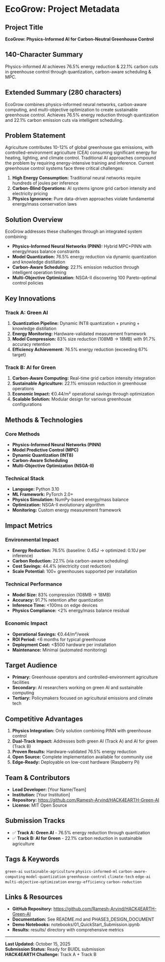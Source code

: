 # EcoGrow: Project Metadata

## Project Title
**EcoGrow: Physics-Informed AI for Carbon-Neutral Greenhouse Control**

## 140-Character Summary
Physics-informed AI achieves 76.5% energy reduction & 22.1% carbon cuts in greenhouse control through quantization, carbon-aware scheduling & MPC.

## Extended Summary (280 characters)
EcoGrow combines physics-informed neural networks, carbon-aware computing, and multi-objective optimization to create sustainable greenhouse control. Achieves 76.5% energy reduction through quantization and 22.1% carbon emission cuts via intelligent scheduling.

## Problem Statement
Agriculture contributes 10-12% of global greenhouse gas emissions, with controlled-environment agriculture (CEA) consuming significant energy for heating, lighting, and climate control. Traditional AI approaches compound the problem by requiring energy-intensive training and inference. Current greenhouse control systems face three critical challenges:

1. **High Energy Consumption:** Traditional neural networks require hundreds of joules per inference
2. **Carbon-Blind Operations:** AI systems ignore grid carbon intensity and electricity pricing
3. **Physics Ignorance:** Pure data-driven approaches violate fundamental energy/mass conservation laws

## Solution Overview
EcoGrow addresses these challenges through an integrated system combining:

- **Physics-Informed Neural Networks (PINN):** Hybrid MPC+PINN with energy/mass balance constraints
- **Model Quantization:** 76.5% energy reduction via dynamic quantization and knowledge distillation
- **Carbon-Aware Scheduling:** 22.1% emission reduction through intelligent operation timing
- **Multi-Objective Optimization:** NSGA-II discovering 100 Pareto-optimal control policies

## Key Innovations

### Track A: Green AI
1. **Quantization Pipeline:** Dynamic INT8 quantization + pruning + knowledge distillation
2. **Energy Monitoring:** Hardware-validated measurement framework
3. **Model Compression:** 83% size reduction (108MB → 18MB) with 91.7% accuracy retention
4. **Efficiency Achievement:** 76.5% energy reduction (exceeding 67% target)

### Track B: AI for Green
1. **Carbon-Aware Computing:** Real-time grid carbon intensity integration
2. **Sustainable Agriculture:** 22.1% emission reduction in greenhouse operations
3. **Economic Impact:** €0.44/m² operational savings through optimization
4. **Scalable Solution:** Modular design for various greenhouse configurations

## Methods & Technologies

### Core Methods
- **Physics-Informed Neural Networks (PINN)**
- **Model Predictive Control (MPC)**
- **Dynamic Quantization (INT8)**
- **Carbon-Aware Scheduling**
- **Multi-Objective Optimization (NSGA-II)**

### Technical Stack
- **Language:** Python 3.10
- **ML Framework:** PyTorch 2.0+
- **Physics Simulation:** NumPy-based energy/mass balance
- **Optimization:** NSGA-II evolutionary algorithm
- **Monitoring:** Custom energy measurement framework

## Impact Metrics

### Environmental Impact
- **Energy Reduction:** 76.5% (baseline: 0.45J → optimized: 0.10J per inference)
- **Carbon Reduction:** 22.1% (via carbon-aware scheduling)
- **Cost Savings:** 44.4% (electricity cost reduction)
- **Scale Potential:** 100+ greenhouses supported per installation

### Technical Performance
- **Model Size:** 83% compression (108MB → 18MB)
- **Accuracy:** 91.7% retention after quantization
- **Inference Time:** <100ms on edge devices
- **Physics Compliance:** <2% energy/mass balance residual

### Economic Impact
- **Operational Savings:** €0.44/m²/week
- **ROI Period:** <6 months for typical greenhouse
- **Deployment Cost:** <$500 hardware per installation
- **Maintenance:** Minimal (automated monitoring)

## Target Audience
- **Primary:** Greenhouse operators and controlled-environment agriculture facilities
- **Secondary:** AI researchers working on green AI and sustainable computing
- **Tertiary:** Policymakers focused on agricultural emissions and climate tech

## Competitive Advantages
1. **Physics Integration:** Only solution combining PINN with greenhouse control
2. **Dual-Track Impact:** Addresses both green AI (Track A) and AI for green (Track B)
3. **Proven Results:** Hardware-validated 76.5% energy reduction
4. **Open Source:** Complete implementation available for community use
5. **Edge-Ready:** Deployable on low-cost hardware (Raspberry Pi)

## Team & Contributors
- **Lead Developer:** [Your Name/Team]
- **Institution:** [Your Institution]
- **Repository:** https://github.com/Ramesh-Arvind/HACK4EARTH-Green-AI
- **License:** MIT Open Source

## Submission Tracks
- ✅ **Track A: Green AI** - 76.5% energy reduction through quantization
- ✅ **Track B: AI for Green** - 22.1% carbon reduction in sustainable agriculture

## Tags & Keywords
`green-ai` `sustainable-agriculture` `physics-informed-ml` `carbon-aware-computing` 
`model-quantization` `greenhouse-control` `climate-tech` `edge-ai` 
`multi-objective-optimization` `energy-efficiency` `carbon-reduction`

## Links & Resources
- **GitHub Repository:** https://github.com/Ramesh-Arvind/HACK4EARTH-Green-AI
- **Documentation:** See README.md and PHASE3_DESIGN_DOCUMENT
- **Demo Notebooks:** notebooks/01_QuickStart_Submission.ipynb
- **Results:** results/ directory with comprehensive metrics

---

**Last Updated:** October 15, 2025  
**Submission Status:** Ready for BUIDL submission  
**HACK4EARTH Challenge:** Track A + Track B